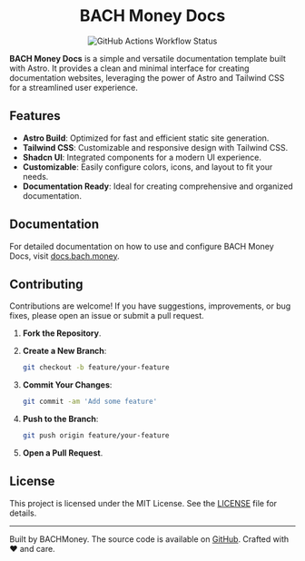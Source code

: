 <h1 align="center">BACH Money Docs</h1>

<p align="center">
<img alt="GitHub Actions Workflow Status" src="https://img.shields.io/github/actions/workflow/status/paydii/bach-money-docs/deploy.yml?style=for-the-badge&labelColor=363a4f&color=8aadf4">
</p>

**BACH Money Docs** is a simple and versatile documentation template built with Astro. It provides a clean and minimal interface for creating documentation websites, leveraging the power of Astro and Tailwind CSS for a streamlined user experience.

## Features

- **Astro Build**: Optimized for fast and efficient static site generation.
- **Tailwind CSS**: Customizable and responsive design with Tailwind CSS.
- **Shadcn UI**: Integrated components for a modern UI experience.
- **Customizable**: Easily configure colors, icons, and layout to fit your needs.
- **Documentation Ready**: Ideal for creating comprehensive and organized documentation.

## Documentation

For detailed documentation on how to use and configure BACH Money Docs, visit [docs.bach.money](https://docs.bach.money).

## Contributing

Contributions are welcome! If you have suggestions, improvements, or bug fixes, please open an issue or submit a pull request.

1. **Fork the Repository**.
2. **Create a New Branch**:

   ```bash
   git checkout -b feature/your-feature
   ```

3. **Commit Your Changes**:

   ```bash
   git commit -am 'Add some feature'
   ```

4. **Push to the Branch**:

   ```bash
   git push origin feature/your-feature
   ```

5. **Open a Pull Request**.

## License

This project is licensed under the MIT License. See the [LICENSE](LICENSE) file for details.

---

Built by BACHMoney. The source code is available on [GitHub](https://github.com/yourusername/celestialdocs). Crafted with ❤️ and care.
